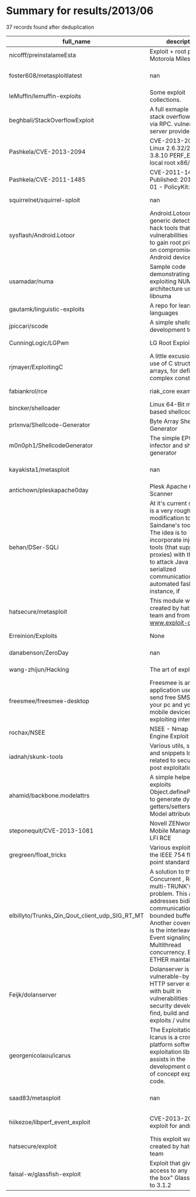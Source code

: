 
# Summary for results/2013/06
    
37 records found after deduplication

| full_name | description | html_url | matched_list | matched_count | pushed_at | size | stargazers_count | language | forks_count | vul_ids |
|------------------------------------------------|------------------------------------------------------------------------------------------------------------------------------------------------------------------------------------------------------------------------------------------------------------------|-------------------------------------------------------------------|---------------------------------------------|-----------------|---------------------------|--------|--------------------|-------------|---------------|-------------------|
| nicofff/preinstalameEsta | Exploit + root para el Motorola Milestone 2 | https://github.com/nicofff/preinstalameEsta | ['exploit'] | 1 | 2013-06-18 15:15:11+00:00 | 6490 | 3 | Shell | 1 | [] |
| foster608/metasploitlatest | nan | https://github.com/foster608/metasploitlatest | ['metasploit module OR payload'] | 1 | 2013-06-10 03:38:59+00:00 | 56 | 0 | nan | 0 | [] |
| leMuffin/lemuffin-exploits | Some exploit collections. | https://github.com/leMuffin/lemuffin-exploits | ['exploit'] | 1 | 2013-06-12 01:08:13+00:00 | 104 | 0 | | 0 | [] |
| beghbali/StackOverflowExploit | A full exmaple of a stack overflow exploit via RPC. vulnerable server provided. | https://github.com/beghbali/StackOverflowExploit | ['exploit'] | 1 | 2013-06-12 20:40:24+00:00 | 142 | 1 | C | 1 | [] |
| Pashkela/CVE-2013-2094 | CVE-2013-2094 Linux 2.6.32/2.6.37 - 3.8.10 PERF_EVENTS local root x86/x86_64 | https://github.com/Pashkela/CVE-2013-2094 | ['cve-2'] | 1 | 2013-06-16 12:14:19+00:00 | 1365 | 4 | Shell | 2 | ['CVE-2013-2094'] |
| Pashkela/CVE-2011-1485 | CVE-2011-1485 - Published: 2011-04-01 - PolicyKit: | https://github.com/Pashkela/CVE-2011-1485 | ['cve-2'] | 1 | 2013-06-16 12:12:20+00:00 | 112 | 0 | Shell | 0 | ['CVE-2011-1485'] |
| squirrelnet/squirrel-sploit | nan | https://github.com/squirrelnet/squirrel-sploit | ['sploit'] | 1 | 2013-06-18 19:29:56+00:00 | 108 | 0 | nan | 0 | [] |
| sysflash/Android.Lotoor | Android.Lotoor is a generic detection for hack tools that exploit vulnerabilities in order to gain root privileges on compromised Android devices. | https://github.com/sysflash/Android.Lotoor | ['exploit'] | 1 | 2013-06-20 06:09:30+00:00 | 56 | 0 | | 0 | [] |
| usamadar/numa | Sample code demonstrating exploiting NUMA architecture using libnuma | https://github.com/usamadar/numa | ['exploit'] | 1 | 2013-06-23 23:39:00+00:00 | 112 | 1 | nan | 1 | [] |
| gautamk/linguistic-exploits | A repo for learning new languages | https://github.com/gautamk/linguistic-exploits | ['exploit'] | 1 | 2013-06-24 05:50:59+00:00 | 112 | 0 | | 0 | [] |
| jpiccari/scode | A simple shellcode development tool. | https://github.com/jpiccari/scode | ['shellcode'] | 1 | 2013-06-24 06:36:17+00:00 | 102 | 1 | C | 0 | [] |
| CunningLogic/LGPwn | LG Root Exploit | https://github.com/CunningLogic/LGPwn | ['exploit'] | 1 | 2013-06-26 00:40:22+00:00 | 2736 | 31 | Java | 18 | [] |
| rjmayer/ExploitingC | A little excusion into the use of C structs and arrays, for defining complex consts | https://github.com/rjmayer/ExploitingC | ['exploit'] | 1 | 2013-06-27 21:27:38+00:00 | 232 | 0 | Objective-C | 0 | [] |
| fabiankrol/rce | riak_core example | https://github.com/fabiankrol/rce | ['rce'] | 1 | 2013-06-26 21:58:15+00:00 | 230 | 3 | Erlang | 1 | [] |
| bincker/shelloader | Linux 64-Bit mmap based shellcode loader | https://github.com/bincker/shelloader | ['shellcode'] | 1 | 2013-06-18 08:03:48+00:00 | 92 | 0 | nan | 0 | [] |
| prlxnva/Shellcode-Generator | Byte Array Shellcode Generator | https://github.com/prlxnva/Shellcode-Generator | ['shellcode'] | 1 | 2013-06-09 12:24:09+00:00 | 112 | 0 | Java | 0 | [] |
| m0n0ph1/ShellcodeGenerator | The simple EPO-like infector and shellcode generator | https://github.com/m0n0ph1/ShellcodeGenerator | ['shellcode'] | 1 | 2013-06-01 18:12:19+00:00 | 116 | 0 | C++ | 8 | [] |
| kayakista1/metasploit | nan | https://github.com/kayakista1/metasploit | ['metasploit module OR payload'] | 1 | 2013-06-10 07:45:51+00:00 | 56 | 0 | nan | 0 | [] |
| antichown/pleskapache0day | Plesk Apache 0day Scanner | https://github.com/antichown/pleskapache0day | ['0day'] | 1 | 2013-06-09 20:27:10+00:00 | 100 | 1 | Python | 1 | [] |
| behan/DSer-SQLi | At it's current state, this is a very rough modification to Manish Saindane's tool "DSer". The idea is to incorporate injection tools (that support proxies) with the intent to attack Java serialized communication in an automated fashion. For instance, if | https://github.com/behan/DSer-SQLi | ['exploit'] | 1 | 2013-06-05 06:24:54+00:00 | 104 | 0 | Ruby | 0 | [] |
| hatsecure/metasploit | This module was created by hatsecure team and from www.exploit-db.com | https://github.com/hatsecure/metasploit | ['exploit', 'metasploit module OR payload'] | 2 | 2013-06-24 07:04:28+00:00 | 116 | 0 | Ruby | 0 | [] |
| Erreinion/Exploits | None | https://github.com/Erreinion/Exploits | ['exploit'] | 1 | 2013-06-24 20:18:50+00:00 | 116 | 0 | Ruby | 0 | [] |
| danabenson/ZeroDay | nan | https://github.com/danabenson/ZeroDay | ['zeroday'] | 1 | 2013-06-05 03:42:14+00:00 | 17556 | 0 | C# | 0 | [] |
| wang-zhijun/Hacking | The art of exploitation | https://github.com/wang-zhijun/Hacking | ['exploit'] | 1 | 2013-06-11 12:12:28+00:00 | 136 | 2 | C | 0 | [] |
| freesmee/freesmee-desktop | Freesmee is an application used to send free SMS from your pc and your mobile devices exploiting internet. | https://github.com/freesmee/freesmee-desktop | ['exploit'] | 1 | 2013-06-21 16:25:41+00:00 | 5692 | 1 | C++ | 0 | [] |
| rochax/NSEE | NSEE - Nmap Script Engine Exploit | https://github.com/rochax/NSEE | ['exploit'] | 1 | 2013-06-26 16:41:11+00:00 | 112 | 1 | Lua | 2 | [] |
| iadnah/skunk-tools | Various utils, scripts, and snippets loosely related to security and post exploitation | https://github.com/iadnah/skunk-tools | ['exploit'] | 1 | 2013-06-05 06:34:25+00:00 | 148 | 1 | PHP | 1 | [] |
| ahamid/backbone.modelattrs | A simple helper that exploits Object.defineProperties to generate dynamic getters/setters for Model attributes | https://github.com/ahamid/backbone.modelattrs | ['exploit'] | 1 | 2013-06-05 06:24:46+00:00 | 200 | 1 | JavaScript | 0 | [] |
| steponequit/CVE-2013-1081 | Novell ZENworks Mobile Management - LFI RCE | https://github.com/steponequit/CVE-2013-1081 | ['cve-2', 'rce'] | 2 | 2013-06-04 16:40:48+00:00 | 272 | 2 | Python | 0 | ['CVE-2013-1081'] |
| gregreen/float_tricks | Various exploitations of the IEEE 754 floating-point standard. | https://github.com/gregreen/float_tricks | ['exploit'] | 1 | 2013-06-02 21:49:40+00:00 | 112 | 0 | C++ | 0 | [] |
| elbillyto/Trunks_Qin_Qout_client_udp_SIG_RT_MT | A solution to the Concurrent , Realtime multi-TRUNK's ETHER problem. This also addresses bidirectional communication with bounded buffers. Another covered issue is the interleaving of RT Event signaling with Multithread concurrency. Each ETHER maintains 2 | https://github.com/elbillyto/Trunks_Qin_Qout_client_udp_SIG_RT_MT | ['exploit'] | 1 | 2013-06-13 09:14:24+00:00 | 208 | 1 | C | 1 | [] |
| Feijk/dolanserver | Dolanserver is a simple vulnerable-by-default HTTP server example with built in vulnerabilities for security developers to find, build and test exploits / vulnerabilities | https://github.com/Feijk/dolanserver | ['exploit'] | 1 | 2013-06-03 12:19:13+00:00 | 108 | 0 | nan | 0 | [] |
| georgenicolaou/icarus | The Exploitation Toolkit Icarus is a cross platform software exploitation library that assists in the development of proof of concept exploit code. | https://github.com/georgenicolaou/icarus | ['exploit'] | 1 | 2013-06-09 08:48:46+00:00 | 4002 | 16 | C++ | 6 | [] |
| saad83/metasploit | nan | https://github.com/saad83/metasploit | ['metasploit module OR payload'] | 1 | 2013-06-05 08:19:49+00:00 | 56 | 0 | nan | 0 | [] |
| hiikezoe/libperf_event_exploit | CVE-2013-2094 exploit for android | https://github.com/hiikezoe/libperf_event_exploit | ['exploit'] | 1 | 2013-06-20 09:34:21+00:00 | 220 | 15 | C | 33 | ['CVE-2013-2094'] |
| hatsecure/exploit | This exploit was created by hatsecure team | https://github.com/hatsecure/exploit | ['exploit'] | 1 | 2013-06-06 01:29:47+00:00 | 112 | 2 | Python | 0 | [] |
| faisal-w/glassfish-exploit | Exploit that gives access to any "out of the box" Glassfish prior to 3.1.2 | https://github.com/faisal-w/glassfish-exploit | ['exploit'] | 1 | 2013-06-15 19:55:09+00:00 | 116 | 1 | Java | 0 | [] |
